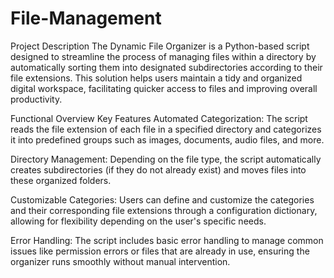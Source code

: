 # File-Management

Project Description
The Dynamic File Organizer is a Python-based script designed to streamline the process of managing files within a directory by automatically sorting them into designated subdirectories according to their file extensions. This solution helps users maintain a tidy and organized digital workspace, facilitating quicker access to files and improving overall productivity.

Functional Overview
Key Features
Automated Categorization: The script reads the file extension of each file in a specified directory and categorizes it into predefined groups such as images, documents, audio files, and more.

Directory Management: Depending on the file type, the script automatically creates subdirectories (if they do not already exist) and moves files into these organized folders.

Customizable Categories: Users can define and customize the categories and their corresponding file extensions through a configuration dictionary, allowing for flexibility depending on the user's specific needs.

Error Handling: The script includes basic error handling to manage common issues like permission errors or files that are already in use, ensuring the organizer runs smoothly without manual intervention.
